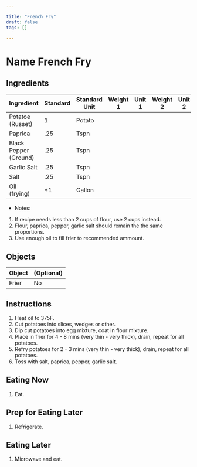 ```yaml
---

title: "French Fry"
draft: false
tags: []

---
```

# Name French Fry

## Ingredients

|      Ingredient         | Standard | Standard Unit | Weight 1 | Unit 1 | Weight 2 | Unit 2 |
|      ----------         | -------- | ------------- | -------- | ------ | -------- | ------ |
| Potatoe (Russet)        | 1        | Potato        |          |        |          |        |
| Paprica                 | .25      | Tspn          |          |        |          |        |
| Black Pepper (Ground)   | .25      | Tspn          |          |        |          |        |
| Garlic Salt             | .25      | Tspn          |          |        |          |        |
| Salt                    | .25      | Tspn          |          |        |          |        |
| Oil (frying)            | *1       | Gallon        |          |        |          |        |

* Notes:
1. If recipe needs less than 2 cups of flour, use 2 cups instead.
2. Flour, paprica, pepper, garlic salt should remain the the same proportions.
3. Use enough oil to fill frier to recommended ammount.

## Objects

|        Object        | (Optional) |
|        ------        | ---------- |
| Frier                | No         |

## Instructions

1. Heat oil to 375F.
4. Cut potatoes into slices, wedges or other.
5. Dip cut potatoes into egg mixture, coat in flour mixture.
6. Place in frier for 4 - 8 mins (very thin - very thick), drain, repeat for all potatoes.
7. Refry potatoes for 2 - 3 mins (very thin - very thick), drain, repeat for all potatoes.
8. Toss with salt, paprica, pepper, garlic salt.

## Eating Now

1. Eat.

## Prep for Eating Later

1. Refrigerate.

## Eating Later

1. Microwave and eat.

